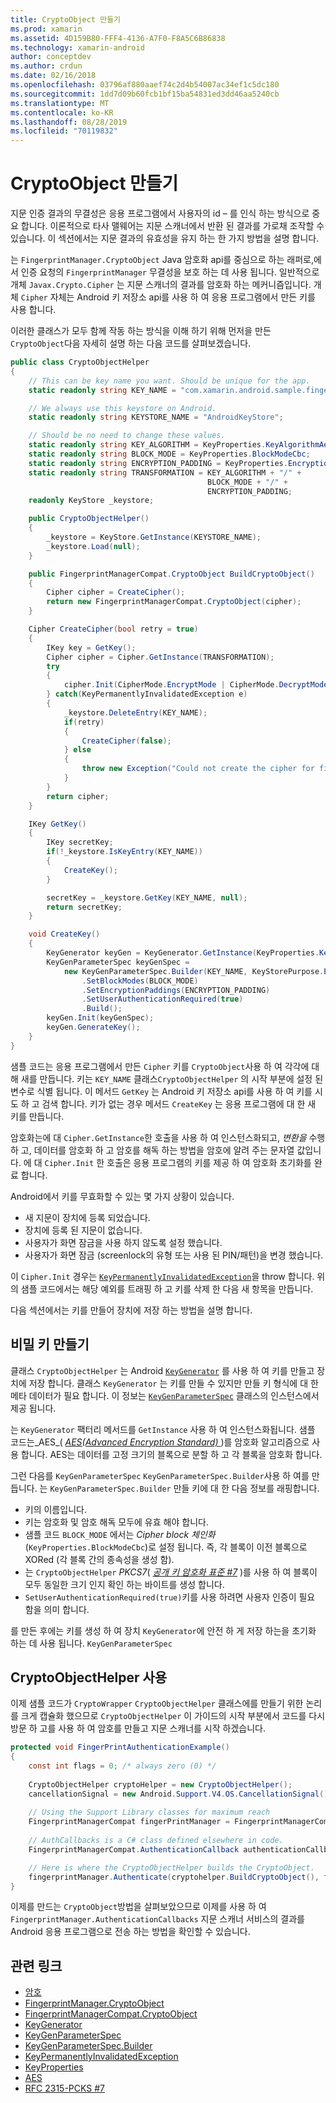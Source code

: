 ```yaml
---
title: CryptoObject 만들기
ms.prod: xamarin
ms.assetid: 4D159B80-FFF4-4136-A7F0-F8A5C6B86838
ms.technology: xamarin-android
author: conceptdev
ms.author: crdun
ms.date: 02/16/2018
ms.openlocfilehash: 03796af880aaef74c2d4b54007ac34ef1c5dc180
ms.sourcegitcommit: 1dd7d09b60fcb1bf15ba54831ed3dd46aa5240cb
ms.translationtype: MT
ms.contentlocale: ko-KR
ms.lasthandoff: 08/28/2019
ms.locfileid: "70119832"
---
```

# <a name="creating-a-cryptoobject"></a>CryptoObject 만들기

지문 인증 결과의 무결성은 응용 프로그램에서 사용자의 id &ndash; 를 인식 하는 방식으로 중요 합니다. 이론적으로 타사 맬웨어는 지문 스캐너에서 반환 된 결과를 가로채 조작할 수 있습니다. 이 섹션에서는 지문 결과의 유효성을 유지 하는 한 가지 방법을 설명 합니다. 

는 `FingerprintManager.CryptoObject` Java 암호화 api를 중심으로 하는 래퍼로,에서 인증 요청의 `FingerprintManager` 무결성을 보호 하는 데 사용 됩니다. 일반적으로 개체 `Javax.Crypto.Cipher` 는 지문 스캐너의 결과를 암호화 하는 메커니즘입니다. 개체 `Cipher` 자체는 Android 키 저장소 api를 사용 하 여 응용 프로그램에서 만든 키를 사용 합니다.

이러한 클래스가 모두 함께 작동 하는 방식을 이해 하기 위해 먼저을 만든 `CryptoObject`다음 자세히 설명 하는 다음 코드를 살펴보겠습니다.

```csharp
public class CryptoObjectHelper
{
    // This can be key name you want. Should be unique for the app.
    static readonly string KEY_NAME = "com.xamarin.android.sample.fingerprint_authentication_key";

    // We always use this keystore on Android.
    static readonly string KEYSTORE_NAME = "AndroidKeyStore";

    // Should be no need to change these values.
    static readonly string KEY_ALGORITHM = KeyProperties.KeyAlgorithmAes;
    static readonly string BLOCK_MODE = KeyProperties.BlockModeCbc;
    static readonly string ENCRYPTION_PADDING = KeyProperties.EncryptionPaddingPkcs7;
    static readonly string TRANSFORMATION = KEY_ALGORITHM + "/" +
                                            BLOCK_MODE + "/" +
                                            ENCRYPTION_PADDING;
    readonly KeyStore _keystore;

    public CryptoObjectHelper()
    {
        _keystore = KeyStore.GetInstance(KEYSTORE_NAME);
        _keystore.Load(null);
    }

    public FingerprintManagerCompat.CryptoObject BuildCryptoObject()
    {
        Cipher cipher = CreateCipher();
        return new FingerprintManagerCompat.CryptoObject(cipher);
    }

    Cipher CreateCipher(bool retry = true)
    {
        IKey key = GetKey();
        Cipher cipher = Cipher.GetInstance(TRANSFORMATION);
        try
        {
            cipher.Init(CipherMode.EncryptMode | CipherMode.DecryptMode, key);
        } catch(KeyPermanentlyInvalidatedException e)
        {
            _keystore.DeleteEntry(KEY_NAME);
            if(retry)
            {
                CreateCipher(false);
            } else
            {
                throw new Exception("Could not create the cipher for fingerprint authentication.", e);
            }
        }
        return cipher;
    }

    IKey GetKey()
    {
        IKey secretKey;
        if(!_keystore.IsKeyEntry(KEY_NAME))
        {
            CreateKey();
        }

        secretKey = _keystore.GetKey(KEY_NAME, null);
        return secretKey;
    }

    void CreateKey()
    {
        KeyGenerator keyGen = KeyGenerator.GetInstance(KeyProperties.KeyAlgorithmAes, KEYSTORE_NAME);
        KeyGenParameterSpec keyGenSpec =
            new KeyGenParameterSpec.Builder(KEY_NAME, KeyStorePurpose.Encrypt | KeyStorePurpose.Decrypt)
                .SetBlockModes(BLOCK_MODE)
                .SetEncryptionPaddings(ENCRYPTION_PADDING)
                .SetUserAuthenticationRequired(true)
                .Build();
        keyGen.Init(keyGenSpec);
        keyGen.GenerateKey();
    }
}
```

샘플 코드는 응용 프로그램에서 만든 `Cipher` 키를 `CryptoObject`사용 하 여 각각에 대해 새를 만듭니다. 키는 `KEY_NAME` 클래스`CryptoObjectHelper` 의 시작 부분에 설정 된 변수로 식별 됩니다. 이 메서드 `GetKey` 는 Android 키 저장소 api를 사용 하 여 키를 시도 하 고 검색 합니다. 키가 없는 경우 메서드 `CreateKey` 는 응용 프로그램에 대 한 새 키를 만듭니다.

암호화는에 대 `Cipher.GetInstance`한 호출을 사용 하 여 인스턴스화되고, _변환을_ 수행 하 고, 데이터를 암호화 하 고 암호를 해독 하는 방법을 암호에 알려 주는 문자열 값입니다. 에 대 `Cipher.Init` 한 호출은 응용 프로그램의 키를 제공 하 여 암호화 초기화를 완료 합니다. 

Android에서 키를 무효화할 수 있는 몇 가지 상황이 있습니다. 

- 새 지문이 장치에 등록 되었습니다.
- 장치에 등록 된 지문이 없습니다.
- 사용자가 화면 잠금을 사용 하지 않도록 설정 했습니다.
- 사용자가 화면 잠금 (screenlock의 유형 또는 사용 된 PIN/패턴)을 변경 했습니다.

이 `Cipher.Init` 경우는 [`KeyPermanentlyInvalidatedException`](https://developer.android.com/reference/android/security/keystore/KeyPermanentlyInvalidatedException.html)을 throw 합니다. 위의 샘플 코드에서는 해당 예외를 트래핑 하 고 키를 삭제 한 다음 새 항목을 만듭니다.

다음 섹션에서는 키를 만들어 장치에 저장 하는 방법을 설명 합니다.

## <a name="creating-a-secret-key"></a>비밀 키 만들기

클래스 `CryptoObjectHelper` 는 Android [`KeyGenerator`](xref:Javax.Crypto.KeyGenerator) 를 사용 하 여 키를 만들고 장치에 저장 합니다. 클래스 `KeyGenerator` 는 키를 만들 수 있지만 만들 키 형식에 대 한 메타 데이터가 필요 합니다. 이 정보는 [`KeyGenParameterSpec`](https://developer.android.com/reference/android/security/keystore/KeyGenParameterSpec.html) 클래스의 인스턴스에서 제공 됩니다. 

는 `KeyGenerator` 팩터리 메서드를 `GetInstance` 사용 하 여 인스턴스화됩니다. 샘플 코드는_AES_( [_AES(Advanced Encryption Standard)_ ](https://en.wikipedia.org/wiki/Advanced_Encryption_Standard) )를 암호화 알고리즘으로 사용 합니다. AES는 데이터를 고정 크기의 블록으로 분할 하 고 각 블록을 암호화 합니다.

그런 다음를 `KeyGenParameterSpec` `KeyGenParameterSpec.Builder`사용 하 여를 만듭니다. 는 `KeyGenParameterSpec.Builder` 만들 키에 대 한 다음 정보를 래핑합니다.

- 키의 이름입니다.
- 키는 암호화 및 암호 해독 모두에 유효 해야 합니다.
- 샘플 코드 `BLOCK_MODE` 에서는 _Cipher block 체인화_ (`KeyProperties.BlockModeCbc`)로 설정 됩니다. 즉, 각 블록이 이전 블록으로 XORed (각 블록 간의 종속성을 생성 함). 
- 는 `CryptoObjectHelper` _PKCS7_( [_공개 키 암호화 표준 #7_](https://tools.ietf.org/html/rfc2315) )를 사용 하 여 블록이 모두 동일한 크기 인지 확인 하는 바이트를 생성 합니다.
- `SetUserAuthenticationRequired(true)`키를 사용 하려면 사용자 인증이 필요 함을 의미 합니다.

를 만든 후에는 키를 생성 하 여 장치 `KeyGenerator`에 안전 하 게 저장 하는을 초기화 하는 데 사용 됩니다. `KeyGenParameterSpec` 

## <a name="using-the-cryptoobjecthelper"></a>CryptoObjectHelper 사용

이제 샘플 코드가 `CryptoWrapper` `CryptoObjectHelper` 클래스에를 만들기 위한 논리를 크게 캡슐화 했으므로 `CryptoObjectHelper` 이 가이드의 시작 부분에서 코드를 다시 방문 하 고를 사용 하 여 암호를 만들고 지문 스캐너를 시작 하겠습니다. 

```csharp
protected void FingerPrintAuthenticationExample()
{
    const int flags = 0; /* always zero (0) */
    
    CryptoObjectHelper cryptoHelper = new CryptoObjectHelper();
    cancellationSignal = new Android.Support.V4.OS.CancellationSignal();
    
    // Using the Support Library classes for maximum reach
    FingerprintManagerCompat fingerPrintManager = FingerprintManagerCompat.From(this);
    
    // AuthCallbacks is a C# class defined elsewhere in code.
    FingerprintManagerCompat.AuthenticationCallback authenticationCallback = new MyAuthCallbackSample(this);

    // Here is where the CryptoObjectHelper builds the CryptoObject. 
    fingerprintManager.Authenticate(cryptohelper.BuildCryptoObject(), flags, cancellationSignal, authenticationCallback, null);
}
```

이제를 만드는 `CryptoObject`방법을 살펴보았으므로 이제를 사용 하 여 `FingerprintManager.AuthenticationCallbacks` 지문 스캐너 서비스의 결과를 Android 응용 프로그램으로 전송 하는 방법을 확인할 수 있습니다.



## <a name="related-links"></a>관련 링크

- [암호](xref:Javax.Crypto.Cipher)
- [FingerprintManager.CryptoObject](https://developer.android.com/reference/android/hardware/fingerprint/FingerprintManager.CryptoObject.html)
- [FingerprintManagerCompat.CryptoObject](https://developer.android.com/reference/android/support/v4/hardware/fingerprint/FingerprintManagerCompat.CryptoObject.html)
- [KeyGenerator](xref:Javax.Crypto.KeyGenerator)
- [KeyGenParameterSpec](https://developer.android.com/reference/android/security/keystore/KeyGenParameterSpec.html)
- [KeyGenParameterSpec.Builder](https://developer.android.com/reference/android/security/keystore/KeyGenParameterSpec.Builder.html)
- [KeyPermanentlyInvalidatedException](https://developer.android.com/reference/android/security/keystore/KeyPermanentlyInvalidatedException.html)
- [KeyProperties](https://developer.android.com/reference/android/security/keystore/KeyProperties.html)
- [AES](https://en.wikipedia.org/wiki/Advanced_Encryption_Standard)
- [RFC 2315-PCKS #7](https://tools.ietf.org/html/rfc2315)
